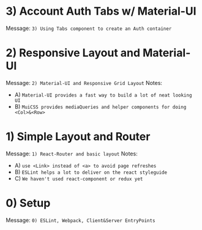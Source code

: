 # 3) Account Auth Tabs w/ Material-UI #
Message: `3) Using Tabs component to create an Auth container`

# 2) Responsive Layout and Material-UI #
Message: `2) Material-UI and Responsive Grid Layout`
Notes:
- A) `Material-UI provides a fast way to build a lot of neat looking UI`
- B) `MuiCSS provides mediaQueries and helper components for doing <Col>&<Row>`

# 1) Simple Layout and Router #
Message: `1) React-Router and basic layout`
Notes:
- A) `use <Link> instead of <a> to avoid page refreshes`
- B) `ESLint helps a lot to deliver on the react styleguide`
- C) `We haven't used react-component or redux yet`

# 0) Setup #
Message: `0) ESLint, Webpack, Client&Server EntryPoints`
